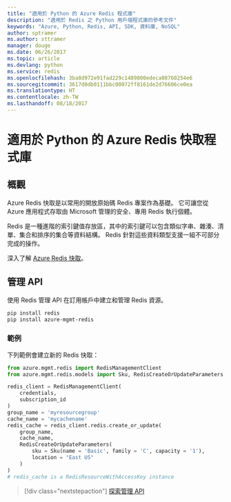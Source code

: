 ```yaml
---
title: "適用於 Python 的 Azure Redis 程式庫"
description: "適用於 Redis 之 Python 用戶端程式庫的參考文件"
keywords: "Azure, Python, Redis, API, SDK, 資料庫, NoSQL"
author: sptramer
ms.author: sttramer
manager: douge
ms.date: 06/26/2017
ms.topic: article
ms.devlang: python
ms.service: redis
ms.openlocfilehash: 3ba8d972e91fad229c1489800edeca08760254e6
ms.sourcegitcommit: 3617d0db0111bbc00072ff8161de2d76606ce0ea
ms.translationtype: HT
ms.contentlocale: zh-TW
ms.lasthandoff: 08/18/2017
---
```

# <a name="azure-redis-cache-libraries-for-python"></a>適用於 Python 的 Azure Redis 快取程式庫

## <a name="overview"></a>概觀

Azure Redis 快取是以常用的開放原始碼 Redis 專案作為基礎。 它可讓您從 Azure 應用程式存取由 Microsoft 管理的安全、專用 Redis 執行個體。

Redis 是一種進階的索引鍵值存放區，其中的索引鍵可以包含類似字串、雜湊、清單、集合和排序的集合等資料結構。 Redis 針對這些資料類型支援一組不可部分完成的操作。

深入了解 [Azure Redis 快取](https://docs.microsoft.com/azure/redis-cache/)。

## <a name="management-api"></a>管理 API

使用 Redis 管理 API 在訂用帳戶中建立和管理 Redis 資源。

```bash
pip install redis
pip install azure-mgmt-redis
```

### <a name="example"></a>範例

下列範例會建立新的 Redis 快取：

```python
from azure.mgmt.redis import RedisManagementClient
from azure.mgmt.redis.models import Sku, RedisCreateOrUpdateParameters

redis_client = RedisManagementClient(
    credentials,
    subscription_id
)
group_name = 'myresourcegroup'
cache_name = 'mycachename'
redis_cache = redis_client.redis.create_or_update(
    group_name,
    cache_name,
    RedisCreateOrUpdateParameters(
        sku = Sku(name = 'Basic', family = 'C', capacity = '1'),
        location = "East US"
    )
)
# redis_cache is a RedisResourceWithAccessKey instance
```

> [!div class="nextstepaction"]
> [探索管理 API](/python/api/overview/azure/redis/managementlibrary)

